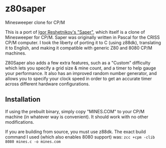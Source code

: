# z80saper
Minesweeper clone for CP/M

This is a port of [Igor Reshetnikov's "Saper"](https://minesweepergame.com/download/game.php?id=110), which itself is a clone of Minesweeper for CP/M. Saper was originally written in Pascal for the CRISS CP/M computer. I took the liberty of porting it to C (using z88dk), translating it to English, and making it compatible with generic Z80 and 8080 CP/M machines.

Z80Saper also adds a few extra features, such as a "Custom" difficulty which lets you specify a grid size & mine count, and a timer to help gauge your performance. It also has an improved random number generator, and allows you to specify your clock speed in order to get an accurate timer across different hardware configurations.

## Installation
If using the prebuilt binary, simply copy "MINES.COM" to your CP/M machine (in whatever way is convenient). It should work with no other modifications.

If you are building from source, you must use z88dk. The exact build command I used (which also enables 8080 support) was: ```zcc +cpm -clib 8080 mines.c -o mines.com```
